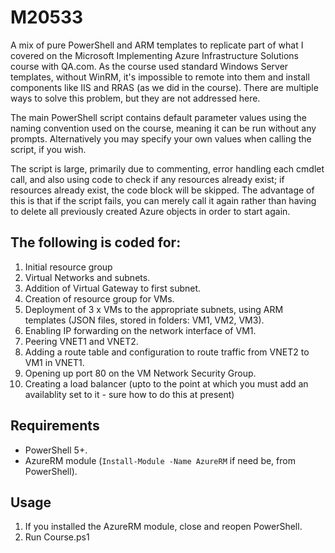 # M20533

A mix of pure PowerShell and ARM templates to replicate part of what I covered on the Microsoft Implementing Azure Infrastructure Solutions course with QA.com. As the course used standard Windows Server templates, without WinRM, it's impossible to remote into them and install components like IIS and RRAS (as we did in the course). There are multiple ways to solve this problem, but they are not addressed here.

The main PowerShell script contains default parameter values using the naming convention used on the course, meaning it can be run without any prompts. Alternatively you may specify your own values when calling the script, if you wish.

The script is large, primarily due to commenting, error handling each cmdlet call, and also using code to check if any resources already exist; if resources already exist, the code block will be skipped. The advantage of this is that if the script fails, you can merely call it again rather than having to delete all previously created Azure objects in order to start again.

## The following is coded for:

1. Initial resource group
2. Virtual Networks and subnets.
3. Addition of Virtual Gateway to first subnet.
4. Creation of resource group for VMs.
5. Deployment of 3 x VMs to the appropriate subnets, using ARM templates (JSON files, stored in folders: VM1, VM2, VM3).
6. Enabling IP forwarding on the network interface of VM1.
7. Peering VNET1 and VNET2.
8. Adding a route table and configuration to route traffic from VNET2 to VM1 in VNET1.
9. Opening up port 80 on the VM Network Security Group.
10. Creating a load balancer (upto to the point at which you must add an availablity set to it - sure how to do this at present)

## Requirements
 - PowerShell 5+.
 - AzureRM module (`Install-Module -Name AzureRM` if need be, from PowerShell).

## Usage
1. If you installed the AzureRM module, close and reopen PowerShell.
2. Run Course.ps1